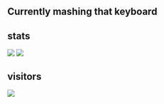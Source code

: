 ## Currently mashing that keyboard 

## stats

![](https://github-readme-stats.vercel.app/api/top-langs/?username=MikeBruns&count_private=true&hide=cobol,c++)
![](https://github-readme-stats.vercel.app/api?username=MikeBruns&count_private=true&theme=tokyonight)

## visitors
![](https://profile-counter.glitch.me/mikebruns/count.svg)


<!--
**MikeBruns/MikeBruns** is a ✨ _special_ ✨ repository because its `README.md` (this file) appears on your GitHub profile.

Here are some ideas to get you started:

- 🔭 I’m currently working on ...
- 🌱 I’m currently learning ...
- 👯 I’m looking to collaborate on ...
- 🤔 I’m looking for help with ...
- 💬 Ask me about ...
- 📫 How to reach me: ...
- 😄 Pronouns: ...
- ⚡ Fun fact: ...
-->
